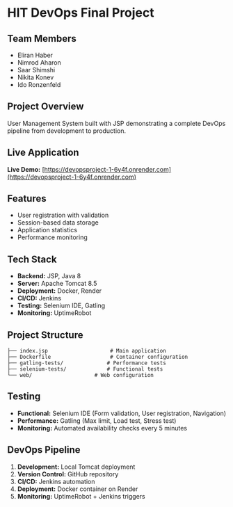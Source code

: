# HIT DevOps Final Project

## Team Members
- Eliran Haber
- Nimrod Aharon  
- Saar Shimshi
- Nikita Konev
- Ido Ronzenfeld

## Project Overview
User Management System built with JSP demonstrating a complete DevOps pipeline from development to production.

## Live Application
**Live Demo:** [https://devopsproject-1-6y4f.onrender.com](https://devopsproject-1-6y4f.onrender.com)

## Features
- User registration with validation
- Session-based data storage
- Application statistics
- Performance monitoring

## Tech Stack
- **Backend:** JSP, Java 8
- **Server:** Apache Tomcat 8.5
- **Deployment:** Docker, Render
- **CI/CD:** Jenkins
- **Testing:** Selenium IDE, Gatling
- **Monitoring:** UptimeRobot

## Project Structure
```
├── index.jsp                    # Main application
├── Dockerfile                   # Container configuration
├── gatling-tests/              # Performance tests
├── selenium-tests/             # Functional tests
└── web/                    # Web configuration
```

## Testing
- **Functional:** Selenium IDE (Form validation, User registration, Navigation)
- **Performance:** Gatling (Max limit, Load test, Stress test)
- **Monitoring:** Automated availability checks every 5 minutes

## DevOps Pipeline
1. **Development:** Local Tomcat deployment
2. **Version Control:** GitHub repository
3. **CI/CD:** Jenkins automation
4. **Deployment:** Docker container on Render
5. **Monitoring:** UptimeRobot + Jenkins triggers
